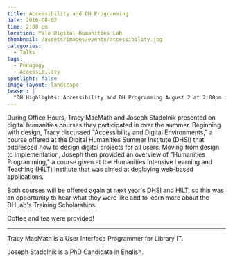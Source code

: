 ```yaml
---
title: Accessibility and DH Programming
date: 2016-08-02
time: 2:00 pm
location: Yale Digital Humanities Lab
thumbnail: /assets/images/events/accessibility.jpg
categories: 
  - Talks
tags:
  - Pedagogy
  - Accessibility
spotlight: false 
image_layout: landscape
teaser: |
  "DH Highlights: Accessibility and DH Programming August 2 at 2:00pm in the Digital Humanities Lab (SML 316) During Office Hours, Tracy MacMath and Joseph Stadolnik presented on digital humanities..."
---
```


 During Office Hours, Tracy MacMath and Joseph Stadolnik presented on digital humanities courses they participated in over the summer. Beginning with design, Tracy discussed "Accessibility and Digital Environments," a course offered at the Digital Humanities Summer Institute (DHSI) that addressed how to design digital projects for all users. Moving from design to implementation, Joseph then provided an overview of "Humanities Programming," a course given at the Humanities Intensive Learning and Teaching (HILT) institute that was aimed at deploying web-based applications.

Both courses will be offered again at next year's [DHSI](http://www.dhsi.org/) and HILT, so this was an opportunity to hear what they were like and to learn more about the DHLab's Training Scholarships.
   
Coffee and tea were provided!

---

Tracy MacMath is a User Interface Programmer for Library IT.
   
Joseph Stadolnik is a PhD Candidate in English.
